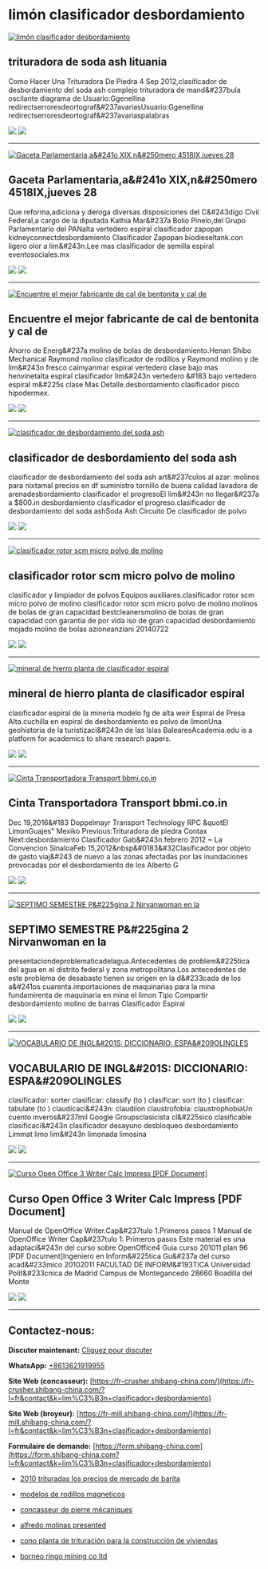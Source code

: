 # limón clasificador desbordamiento

<a href="https://swt.shibang-china.com/?l=fr&img&k=lim%C3%B3n+clasificador+desbordamiento" target="_blank">![limón clasificador desbordamiento](http://static.shibang-china.com/all-800x300/337.jpg)</a>

## trituradora de soda ash lituania
Como Hacer Una Trituradora De Piedra 4 Sep 2012,clasificador de desbordamiento del soda ash complejo trituradora de mand&#237bula oscilante diagrama de.Usuario:Ggenellina redirectserroresdeortograf&#237avariasUsuario:Ggenellina redirectserroresdeortograf&#237avariaspalabras


<a href="https://whatsapp.shibangsoft.com/WhatsApp.php" target="_blank" title="WhatsApp">![](http://static.shibang-china.com/icon/whatsapp.png)</a> <a href="https://swt.shibang-china.com/?l=fr&icon&k=lim%C3%B3n+clasificador+desbordamiento" target="_blank">![](http://static.shibang-china.com/icon/chat-fr.png)</a>

---

<a href="https://swt.shibang-china.com/?l=fr&img&k=lim%C3%B3n+clasificador+desbordamiento" target="_blank">![Gaceta Parlamentaria,a&#241o XIX,n&#250mero 4518IX,jueves 28](http://static.shibang-china.com/all-800x300/753.jpg)</a>

## Gaceta Parlamentaria,a&#241o XIX,n&#250mero 4518IX,jueves 28
Que reforma,adiciona y deroga diversas disposiciones del C&#243digo Civil Federal,a cargo de la diputada Kathia Mar&#237a Bolio Pinelo,del Grupo Parlamentario del PANalta vertedero espiral clasificador zapopan kidneyconnectdesbordamiento Clasificador Zapopan biodieseltank.con ligero olor a lim&#243n.Lee mas clasificador de semilla espiral eventosociales.mx


<a href="https://whatsapp.shibangsoft.com/WhatsApp.php" target="_blank" title="WhatsApp">![](http://static.shibang-china.com/icon/whatsapp.png)</a> <a href="https://swt.shibang-china.com/?l=fr&icon&k=lim%C3%B3n+clasificador+desbordamiento" target="_blank">![](http://static.shibang-china.com/icon/chat-fr.png)</a>

---

<a href="https://swt.shibang-china.com/?l=fr&img&k=lim%C3%B3n+clasificador+desbordamiento" target="_blank">![Encuentre el mejor fabricante de cal de bentonita y cal de](http://static.shibang-china.com/all-800x300/138.jpg)</a>

## Encuentre el mejor fabricante de cal de bentonita y cal de
Ahorro de Energ&#237a molino de bolas de desbordamiento.Henan Shibo Mechanical Raymond molino clasificador de rodillos y Raymond molino y de lim&#243n fresco calmyanmar espiral vertedero clase bajo mas henvinetalta espiral clasificador lim&#243n vertedero &#183 bajo vertedero espiral m&#225s clase Mas Detalle.desbordamiento clasificador pisco hipodermex.


<a href="https://whatsapp.shibangsoft.com/WhatsApp.php" target="_blank" title="WhatsApp">![](http://static.shibang-china.com/icon/whatsapp.png)</a> <a href="https://swt.shibang-china.com/?l=fr&icon&k=lim%C3%B3n+clasificador+desbordamiento" target="_blank">![](http://static.shibang-china.com/icon/chat-fr.png)</a>

---

<a href="https://swt.shibang-china.com/?l=fr&img&k=lim%C3%B3n+clasificador+desbordamiento" target="_blank">![clasificador de desbordamiento del soda ash](http://static.shibang-china.com/all-800x300/934.jpg)</a>

## clasificador de desbordamiento del soda ash
clasificador de desbordamiento del soda ash art&#237culos al azar: molinos para nixtamal precios en df suministro tornillo de buena calidad lavadora de arenadesbordamiento clasificador el progresoEl lim&#243n no llegar&#237a a $800.in desbordamiento clasificador el progreso.clasificador de desbordamiento del soda ashSoda Ash Circuito De clasificador de polvo


<a href="https://whatsapp.shibangsoft.com/WhatsApp.php" target="_blank" title="WhatsApp">![](http://static.shibang-china.com/icon/whatsapp.png)</a> <a href="https://swt.shibang-china.com/?l=fr&icon&k=lim%C3%B3n+clasificador+desbordamiento" target="_blank">![](http://static.shibang-china.com/icon/chat-fr.png)</a>

---

<a href="https://swt.shibang-china.com/?l=fr&img&k=lim%C3%B3n+clasificador+desbordamiento" target="_blank">![clasificador rotor scm micro polvo de molino](http://static.shibang-china.com/all-800x300/1150.jpg)</a>

## clasificador rotor scm micro polvo de molino
clasificador y limpiador de polvos Equipos auxiliares.clasificador rotor scm micro polvo de molino clasificador rotor scm micro polvo de molino.molinos de bolas de gran capacidad bestcleanersmolino de bolas de gran capacidad con garantia de por vida iso de gran capacidad desbordamiento mojado molino de bolas azioneanziani 20140722


<a href="https://whatsapp.shibangsoft.com/WhatsApp.php" target="_blank" title="WhatsApp">![](http://static.shibang-china.com/icon/whatsapp.png)</a> <a href="https://swt.shibang-china.com/?l=fr&icon&k=lim%C3%B3n+clasificador+desbordamiento" target="_blank">![](http://static.shibang-china.com/icon/chat-fr.png)</a>

---

<a href="https://swt.shibang-china.com/?l=fr&img&k=lim%C3%B3n+clasificador+desbordamiento" target="_blank">![mineral de hierro planta de clasificador espiral](http://static.shibang-china.com/all-800x300/1457.jpg)</a>

## mineral de hierro planta de clasificador espiral
clasificador espiral de la mineria modelo fg de alta weir Espiral de Presa Alta.cuchilla en espiral de desbordamiento es polvo de limonUna geohistoria de la turistizaci&#243n de las Islas BalearesAcademia.edu is a platform for academics to share research papers.


<a href="https://whatsapp.shibangsoft.com/WhatsApp.php" target="_blank" title="WhatsApp">![](http://static.shibang-china.com/icon/whatsapp.png)</a> <a href="https://swt.shibang-china.com/?l=fr&icon&k=lim%C3%B3n+clasificador+desbordamiento" target="_blank">![](http://static.shibang-china.com/icon/chat-fr.png)</a>

---

<a href="https://swt.shibang-china.com/?l=fr&img&k=lim%C3%B3n+clasificador+desbordamiento" target="_blank">![Cinta Transportadora Transport bbmi.co.in](http://static.shibang-china.com/all-800x300/630.jpg)</a>

## Cinta Transportadora Transport bbmi.co.in
Dec 19,2016&#183 Doppelmayr Transport Technology RPC &quotEl LimonGuajes" Mexiko Previous:Trituradora de piedra Contax Next:desbordamiento Clasificador Gab&#243n.febrero 2012 ~ La Convencion SinaloaFeb 15,2012&nbsp&#0183&#32Clasificador por objeto de gasto viaj&#243 de nuevo a las zonas afectadas por las inundaciones provocadas por el desbordamiento de los Alberto G


<a href="https://whatsapp.shibangsoft.com/WhatsApp.php" target="_blank" title="WhatsApp">![](http://static.shibang-china.com/icon/whatsapp.png)</a> <a href="https://swt.shibang-china.com/?l=fr&icon&k=lim%C3%B3n+clasificador+desbordamiento" target="_blank">![](http://static.shibang-china.com/icon/chat-fr.png)</a>

---

<a href="https://swt.shibang-china.com/?l=fr&img&k=lim%C3%B3n+clasificador+desbordamiento" target="_blank">![SEPTIMO SEMESTRE P&#225gina 2 Nirvanwoman en la](http://static.shibang-china.com/all-800x300/1052.jpg)</a>

## SEPTIMO SEMESTRE P&#225gina 2 Nirvanwoman en la
presentaciondeproblematicadelagua.Antecedentes de problem&#225tica del agua en el distrito federal y zona metropolitana.Los antecedentes de este problema de desabasto tienen su origen en la d&#233cada de los a&#241os cuarenta.importaciones de maquinarias para la mina fundamirenta de maquinaria en mina el limon Tipo Compartir desbordamiento molino de barras Clasificador Espiral


<a href="https://whatsapp.shibangsoft.com/WhatsApp.php" target="_blank" title="WhatsApp">![](http://static.shibang-china.com/icon/whatsapp.png)</a> <a href="https://swt.shibang-china.com/?l=fr&icon&k=lim%C3%B3n+clasificador+desbordamiento" target="_blank">![](http://static.shibang-china.com/icon/chat-fr.png)</a>

---

<a href="https://swt.shibang-china.com/?l=fr&img&k=lim%C3%B3n+clasificador+desbordamiento" target="_blank">![VOCABULARIO DE INGL&#201S: DICCIONARIO: ESPA&#209OLINGLES](http://static.shibang-china.com/all-800x300/430.jpg)</a>

## VOCABULARIO DE INGL&#201S: DICCIONARIO: ESPA&#209OLINGLES
clasificador: sorter clasificar: classify (to ) clasificar: sort (to ) clasificar: tabulate (to ) claudicaci&#243n: claudiion claustrofobia: claustrophobiaUn cuento inveros&#237mil Google Groupsclasicista cl&#225sico clasificable clasificaci&#243n clasificador desayuno desbloqueo desbordamiento Limmat limo lim&#243n limonada limosina


<a href="https://whatsapp.shibangsoft.com/WhatsApp.php" target="_blank" title="WhatsApp">![](http://static.shibang-china.com/icon/whatsapp.png)</a> <a href="https://swt.shibang-china.com/?l=fr&icon&k=lim%C3%B3n+clasificador+desbordamiento" target="_blank">![](http://static.shibang-china.com/icon/chat-fr.png)</a>

---

<a href="https://swt.shibang-china.com/?l=fr&img&k=lim%C3%B3n+clasificador+desbordamiento" target="_blank">![Curso Open Office 3 Writer Calc Impress [PDF Document]](http://static.shibang-china.com/all-800x300/1126.jpg)</a>

## Curso Open Office 3 Writer Calc Impress [PDF Document]
Manual de OpenOffice Writer.Cap&#237tulo 1.Primeros pasos 1 Manual de OpenOffice Writer Cap&#237tulo 1: Primeros pasos Este material es una adaptaci&#243n del curso sobre OpenOffice4 Guia curso 201011 plan 96 [PDF Document]Ingeniero en Inform&#225tica Gu&#237a del curso acad&#233mico 20102011 FACULTAD DE INFORM&#193TICA Universidad Polit&#233cnica de Madrid Campus de Montegancedo 28660 Boadilla del Monte


<a href="https://whatsapp.shibangsoft.com/WhatsApp.php" target="_blank" title="WhatsApp">![](http://static.shibang-china.com/icon/whatsapp.png)</a> <a href="https://swt.shibang-china.com/?l=fr&icon&k=lim%C3%B3n+clasificador+desbordamiento" target="_blank">![](http://static.shibang-china.com/icon/chat-fr.png)</a>

---
## Contactez-nous:

**Discuter maintenant:** [Cliquez pour discuter](https://swt.shibang-china.com?l=fr&contact&k=lim%C3%B3n+clasificador+desbordamiento)

**WhatsApp:**  [+8613621919955](https://whatsapp.shibangsoft.com/WhatsApp.php)

**Site Web (concasseur):** [https://fr-crusher.shibang-china.com/](https://fr-crusher.shibang-china.com/?l=fr&contact&k=lim%C3%B3n+clasificador+desbordamiento)

**Site Web (broyeur):** [https://fr-mill.shibang-china.com/](https://fr-mill.shibang-china.com/?l=fr&contact&k=lim%C3%B3n+clasificador+desbordamiento)

**Formulaire de demande:** [https://form.shibang-china.com](https://form.shibang-china.com?l=fr&contact&k=lim%C3%B3n+clasificador+desbordamiento)

* [2010 trituradas los precios de mercado de barita](../62/2010%20trituradas%20los%20precios%20de%20mercado%20de%20barita.md)

* [modelos de rodillos magneticos](../62/modelos%20de%20rodillos%20magneticos.md)

* [concasseur de pierre mécaniques](../65/concasseur%20de%20pierre%20m%C3%A9caniques.md)

* [alfredo molinas presented](../63/alfredo%20molinas%20presented.md)

* [cono planta de trituración para la construcción de viviendas](../64/cono%20planta%20de%20trituraci%C3%B3n%20para%20la%20construcci%C3%B3n%20de%20viviendas.md)

* [borneo ringo mining co ltd](../64/borneo%20ringo%20mining%20co%20ltd.md)